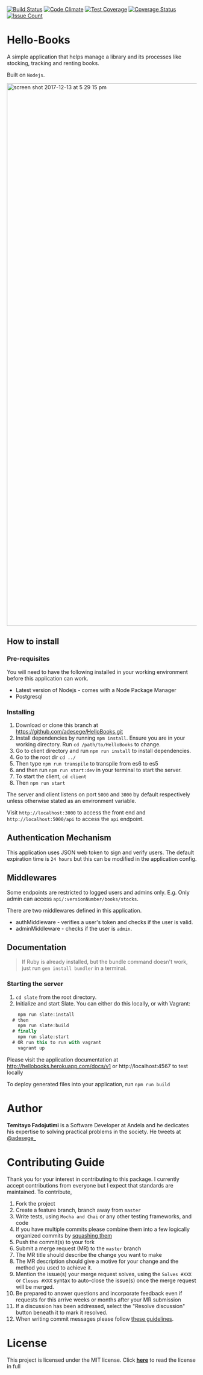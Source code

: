 [![Build Status](https://travis-ci.org/adesege/HelloBooks.svg?branch=chore/153550278/feedback-implementation)](https://travis-ci.org/adesege/HelloBooks)
[![Code Climate](https://codeclimate.com/github/adesege/HelloBooks/badges/gpa.svg)](https://codeclimate.com/github/adesege/HelloBooks)
[![Test Coverage](https://codeclimate.com/github/adesege/HelloBooks/badges/coverage.svg)](https://codeclimate.com/github/adesege/HelloBooks/coverage)
[![Coverage Status](https://coveralls.io/repos/github/adesege/HelloBooks/badge.svg?branch=chore/153550278/feedback-implementation)](https://coveralls.io/github/adesege/HelloBooks?branch=chore/153550278/feedback-implementation)
[![Issue Count](https://codeclimate.com/github/adesege/HelloBooks/badges/issue_count.svg)](https://codeclimate.com/github/adesege/HelloBooks)

# Hello-Books 
A simple application that helps manage a library and its processes like stocking, tracking and renting books.

Built on `Nodejs`.

<img width="1440" alt="screen shot 2017-12-13 at 5 29 15 pm" src="https://user-images.githubusercontent.com/20769821/33949896-313c8d4c-e02b-11e7-89c6-df0f6dfd6b95.png">


## How to install
### Pre-requisites
You will need to have the following installed in your working environment before this application can work.
* Latest version of Nodejs - comes with a Node Package Manager
* Postgresql
### Installing
1. Download or clone this branch at https://github.com/adesege/HelloBooks.git
2. Install dependencies by running `npm install`. Ensure you are in your working directory. Run `cd /path/to/HelloBooks` to change.
1. Go to client directory and run `npm run install` to install dependencies.
3. Go to the root dir `cd ../`
1. Then type `npm run transpile` to transpile from es6 to es5
1. and then run `npm run start:dev` in your terminal to start the server.
1. To start the client, `cd client`
1. Then `npm run start`

The server and client listens on port `5000` and `3000` by default respectively unless otherwise stated as an environment variable.

Visit `http://localhost:3000` to access the front end and `http://localhost:5000/api` to access the `api` endpoint.

## Authentication Mechanism
This application uses JSON web token to sign and verify users. The default expiration time is `24 hours` but this can be modified in the application config.

## Middlewares
Some endpoints are restricted to logged users and admins only. E.g. Only admin can access `api/:versionNumber/books/stocks`.

There are two middlewares defined in this application.
* authMiddleware - verifies a user's token and checks if the user is valid.
* adminMiddleware - checks if the user is `admin`.

## Documentation
> If Ruby is already installed, but the bundle command doesn't work, just run `gem install bundler` in a terminal.
### Starting the server
1. `cd slate` from the root directory.
1. Initialize and start Slate. You can either do this locally, or with Vagrant:
```js
    npm run slate:install
  # then
    npm run slate:build 
  # finally
    npm run slate:start
  # OR run this to run with vagrant
    vagrant up
```

Please visit the application documentation at http://hellobooks.herokuapp.com/docs/v1 or http://localhost:4567 to test locally

To deploy generated files into your application, run `npm run build`

# Author

**Temitayo Fadojutimi** is a Software Developer at Andela and he dedicates his expertise to solving practical problems in the society. He tweets at [@adesege_](http://twitter.com/adesege_)

# Contributing Guide

Thank you for your interest in contributing to this package. I currently accept contributions from everyone but I expect that standards are maintained.
To contribute,
1. Fork the project
1. Create a feature branch, branch away from `master`
1. Write tests, using `Mocha and Chai` or any other testing frameworks, and code
1. If you have multiple commits please combine them into a few logically organized commits by [squashing them](git-squash)
1. Push the commit(s) to your fork
1. Submit a merge request (MR) to the `master` branch
1. The MR title should describe the change you want to make
1. The MR description should give a motive for your change and the method you used to achieve it.
  1. Mention the issue(s) your merge request solves, using the `Solves #XXX` or
    `Closes #XXX` syntax to auto-close the issue(s) once the merge request will
    be merged.
1. Be prepared to answer questions and incorporate feedback even if requests for this arrive weeks or months after your MR submission
  1. If a discussion has been addressed, select the "Resolve discussion" button beneath it to mark it resolved.
1. When writing commit messages please follow
   [these guidelines](http://chris.beams.io/posts/git-commit).

# License
This project is licensed under the MIT license. Click **[here](blob/master/LICENSE.md)** to read the license in full